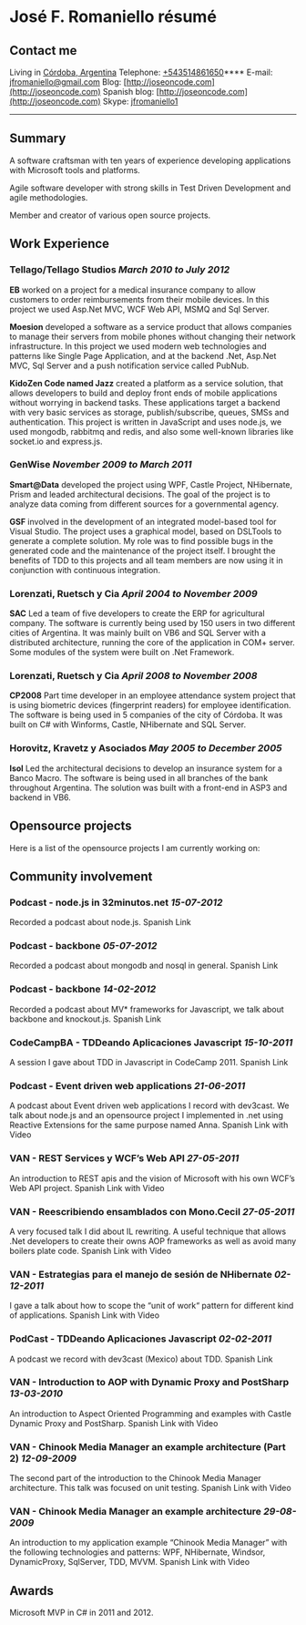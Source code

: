 # José F. Romaniello résumé

## Contact me

Living in 		[Córdoba, Argentina](https://maps.google.com/maps?q=c%C3%B3rdoba,+argentina&hl=es&ie=UTF8&sll=37.0625,-95.677068&sspn=47.569986,101.425781&t=h&hnear=C%C3%B3rdoba,+Argentina&z=12)
Telephone: 		[+543514861650](skype:+543514861650?call)****
E-mail:			<jfromaniello@gmail.com>
Blog: 			[http://joseoncode.com](http://joseoncode.com)
Spanish blog: 	[http://joseoncode.com](http://joseoncode.com)
Skype: 			[jfromaniello1](skype:jfromaniello1?call)


***

## Summary
A software craftsman with ten years of experience developing applications with Microsoft tools and platforms.

Agile software developer with strong skills in Test Driven Development and agile methodologies. 

Member and creator of various open source projects. 


## Work Experience
### Tellago/Tellago Studios *March 2010 to July 2012*
**EB** worked on a project for a medical insurance company to allow customers to order reimbursements from their mobile devices. In this project we used Asp.Net MVC, WCF Web API, MSMQ and Sql Server.

**Moesion** developed a software as a service product that allows companies to manage their servers from mobile phones without changing their network infrastructure. In this project we used modern web technologies and patterns like Single Page Application, and at the backend .Net, Asp.Net MVC, Sql Server and a push notification service called PubNub.

**KidoZen Code named Jazz** created a platform as a service solution, that allows developers to build and deploy front ends of mobile applications without worrying in backend tasks. These applications target a backend with very basic services as storage, publish/subscribe, queues, SMSs and authentication. This project is written in JavaScript and uses node.js, we used mongodb, rabbitmq and redis, and also some well-known libraries like socket.io and express.js.

### GenWise *November 2009 to March 2011*
**Smart@Data** developed the project using WPF, Castle Project, NHibernate, Prism and leaded architectural  decisions. The goal of the project is to analyze data coming from different sources for a
governmental agency.

**GSF** involved in the development of an integrated model-based tool for Visual Studio. The project uses a graphical model, based on DSLTools to generate a complete solution. My role was to find possible bugs in the generated code and the maintenance of the project itself. I brought the benefits of TDD to this projects and all team members are now using it in conjunction with continuous integration.

### Lorenzati, Ruetsch y Cia *April 2004 to November 2009* 
**SAC** Led a team of five developers to create the ERP for agricultural company. The software is currently being used by 150 users in two different cities of Argentina. It was mainly built on VB6 and SQL Server with a distributed architecture, running the core of the application in COM+ server. Some modules of the system were built on .Net Framework.

### Lorenzati, Ruetsch y Cia *April 2008 to November 2008* 
**CP2008** Part time developer in an employee attendance system project that is using biometric devices (fingerprint readers) for employee identification. The software is being used in 5 companies of the city of Córdoba. It was built on C# with Winforms, Castle, NHibernate and SQL Server.

### Horovitz, Kravetz y Asociados *May 2005 to December 2005*
**Isol** Led the architectural decisions to develop an insurance system for a Banco Macro. The software is being used in all branches of the bank throughout Argentina. The solution was built with a front-end in ASP3 and  backend in VB6.

## Opensource projects

Here is a list of the opensource projects I am currently working on:
<div id="opensourcetagcloud"></div>

## Community involvement

### Podcast - node.js in 32minutos.net *15-07-2012*
Recorded a podcast about node.js. Spanish Link 

### Podcast - backbone *05-07-2012*
Recorded a podcast about mongodb and nosql in general. Spanish Link 

### Podcast - backbone *14-02-2012*
Recorded a podcast about MV* frameworks for Javascript, we talk about backbone and knockout.js. Spanish Link 

### CodeCampBA - TDDeando Aplicaciones Javascript *15-10-2011*
A session I gave about TDD in Javascript in CodeCamp 2011. Spanish Link 

### Podcast - Event driven web applications *21-06-2011*
A podcast about Event driven web applications I record with dev3cast. We talk about node.js and an opensource project I implemented in .net using Reactive Extensions for the same purpose named Anna. Spanish Link with Video

### VAN - REST Services y WCF’s Web API *27-05-2011*
An introduction to REST apis and the vision of Microsoft with his own WCF’s Web API project. Spanish Link with Video

### VAN - Reescribiendo ensamblados con Mono.Cecil *27-05-2011*
A very focused talk I did about IL rewriting. A useful technique that allows .Net developers to create their owns AOP frameworks as well as avoid many boilers plate code.  Spanish Link with Video

### VAN - Estrategias para el manejo de sesión de NHibernate *02-12-2011*
I gave a talk about how to scope the “unit of work“ pattern for different kind of applications. Spanish Link with Video

### PodCast - TDDeando Aplicaciones Javascript *02-02-2011*
A podcast we record with dev3cast (Mexico) about TDD. Spanish Link 

### VAN - Introduction to AOP with Dynamic Proxy and PostSharp *13-03-2010*
An introduction to Aspect Oriented Programming and examples with Castle Dynamic Proxy and PostSharp. Spanish Link with Video

### VAN - Chinook Media Manager an example architecture (Part 2) *12-09-2009*
The second part of the introduction to the Chinook Media Manager architecture. This talk was focused on unit testing. Spanish Link with Video

### VAN - Chinook Media Manager an example architecture *29-08-2009* 
An introduction to my application example “Chinook Media Manager” with the following technologies and patterns: WPF, NHibernate, Windsor, DynamicProxy, SqlServer, TDD, MVVM. Spanish Link with Video

## Awards

Microsoft MVP in C# in 2011 and 2012. 